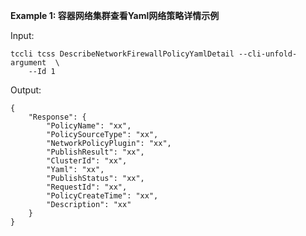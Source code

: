 **Example 1: 容器网络集群查看Yaml网络策略详情示例**



Input: 

```
tccli tcss DescribeNetworkFirewallPolicyYamlDetail --cli-unfold-argument  \
    --Id 1
```

Output: 
```
{
    "Response": {
        "PolicyName": "xx",
        "PolicySourceType": "xx",
        "NetworkPolicyPlugin": "xx",
        "PublishResult": "xx",
        "ClusterId": "xx",
        "Yaml": "xx",
        "PublishStatus": "xx",
        "RequestId": "xx",
        "PolicyCreateTime": "xx",
        "Description": "xx"
    }
}
```

